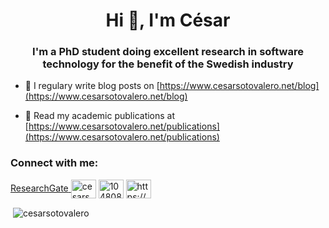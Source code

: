 <h1 align="center">Hi 👋, I'm César</h1>
<h3 align="center">I'm a PhD student doing excellent research in software technology for the benefit of the Swedish industry</h3>

- 📝 I regulary write blog posts on [https://www.cesarsotovalero.net/blog](https://www.cesarsotovalero.net/blog)

- 📄 Read my academic publications at [https://www.cesarsotovalero.net/publications](https://www.cesarsotovalero.net/publications)

<p align="left">
<h3 align="left">Connect with me:</h3>

<a href="https://www.researchgate.net/profile/Cesar_Soto-Valero" title="My ResearchGate Profile">
                                  <span class="fa-stack fab" aria-hidden="true">
                                    <i class="ai ai-researchgate ai-1x"></i>
                                  </span>
                                  <span class="sr-only">ResearchGate</span>
                                </a>
<a href="https://linkedin.com/in/cesarsotovalero" target="blank"><img align="center" src="https://cdn.jsdelivr.net/npm/simple-icons@3.0.1/icons/linkedin.svg" alt="cesarsotovalero" height="30" width="40" /></a>
<a href="https://stackoverflow.com/users/10480869/cesarsotovalero" target="blank"><img align="center" src="https://cdn.jsdelivr.net/npm/simple-icons@3.0.1/icons/stackoverflow.svg" alt="10480869/cesarsotovalero" height="30" width="40" /></a>
<a href="https://www.cesarsotovalero.net/feed.xml" target="blank"><img align="center" src="https://cdn.jsdelivr.net/npm/simple-icons@3.0.1/icons/rss.svg" alt="https://www.cesarsotovalero.net/feed.xml" height="30" width="40" /></a>
</p>

<p>&nbsp;<img align="center" src="https://github-readme-stats.vercel.app/api?username=cesarsotovalero&show_icons=true" alt="cesarsotovalero" /></p>

